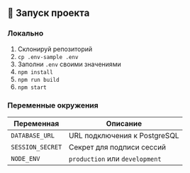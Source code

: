 ## 🚀 Запуск проекта

### Локально

1. Склонируй репозиторий
2. `cp .env-sample .env`
3. Заполни `.env` своими значениями
4. `npm install`
5. `npm run build`
6. `npm start`

### Переменные окружения

| Переменная | Описание |
|-----------|---------|
| `DATABASE_URL` | URL подключения к PostgreSQL |
| `SESSION_SECRET` | Секрет для подписи сессий |
| `NODE_ENV` | `production` или `development` |

